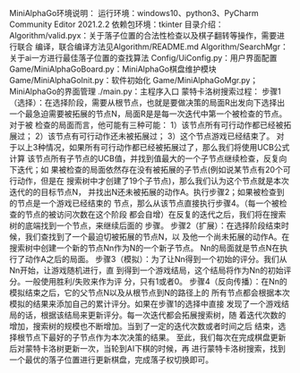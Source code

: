 MiniAlphaGo环境说明：
运行环境：windows10、python3、PyCharm Community Editor 2021.2.2
依赖包环境：tkinter
目录介绍：
Algorithm/valid.pyx：关于落子位置的合法性检查以及棋子翻转等操作，需要进行联合
编译，联合编译方法见Algorithm/README.md
Algorithm/SearchMgr：关于ai一方进行最佳落子位置的查找算法
Config/UiConfig.py：用户界面配置
Game/MiniAlphaGoBoard.py：MiniAlphaGo棋盘维护模块
Game/MiniAlphaGoInit.py：软件初始化
Game/MiniAlphaGoMgr.py；MiniAlphaGo的界面管理
./main.py：主程序入口
蒙特卡洛树搜索过程：
步骤1（选择）：在选择阶段，需要从根节点，也就是要做决策的局面R出发向下选择出
一个最急迫需要被拓展的节点N，局面R是是每一次迭代中第一个被检查的节点。对于被
检查的局面而言，他可能有三种可能：
1）该节点所有可行动作都已经被拓展过；
2）该节点有可行动作还未被拓展过；
3）这个节点游戏已经结束了。
对于以上3种情况，如果所有可行动作都已经被拓展过了，那么我们将使用UCB公式计算
该节点所有子节点的UCB值，并找到值最大的一个子节点继续检查，反复向下迭代；如
果被检查的局面依然存在没有被拓展的子节点(例如说某节点有20个可行动作，但是在
搜索树中才创建了19个子节点)，那么我们认为这个节点就是本次迭代的的目标节点N，
并找出N还未被拓展的动作A。执行步骤2；如果被检查到的节点是一个游戏已经结束的
节点，那么从该节点直接执行步骤4。（每一个被检查的节点的被访问次数在这个阶段
都会自增）在反复的迭代之后，我们将在搜索树的底端找到一个节点，来继续后面的
步骤。
步骤2（扩展）：在选择阶段结束时候，我们查找到了一个最迫切被拓展的节点N，以
及他一个尚未拓展的动作A。在搜索树中创建一个新的节点Nn作为N的一个新子节点。
Nn的局面就是节点N在执行了动作A之后的局面。
步骤3（模拟）：为了让Nn得到一个初始的评分。我们从Nn开始，让游戏随机进行，直
到得到一个游戏结局，这个结局将作为Nn的初始评分。一般使用胜利/失败来作为评
分，只有1或者0。
步骤4（反向传播）：在Nn的模拟结束之后，它的父节点N以及从根节点到N的路径上的
所有节点都会根据本次模拟的结果来添加自己的累计评分。如果在步骤1的选择中直接
发现了一个游戏结局的话，根据该结局来更新评分。每一次迭代都会拓展搜索树，随
着迭代次数的增加，搜索树的规模也不断增加。当到了一定的迭代次数或者时间之后
结束，选择根节点下最好的子节点作为本次决策的结果。
至此，我们每次在完成棋盘更新后对蒙特卡洛树更新一次，当轮到AI下棋的时候，再
进行蒙特卡洛树搜索，找到一个最优的落子位置进行更新棋盘，完成落子权切换即可。
